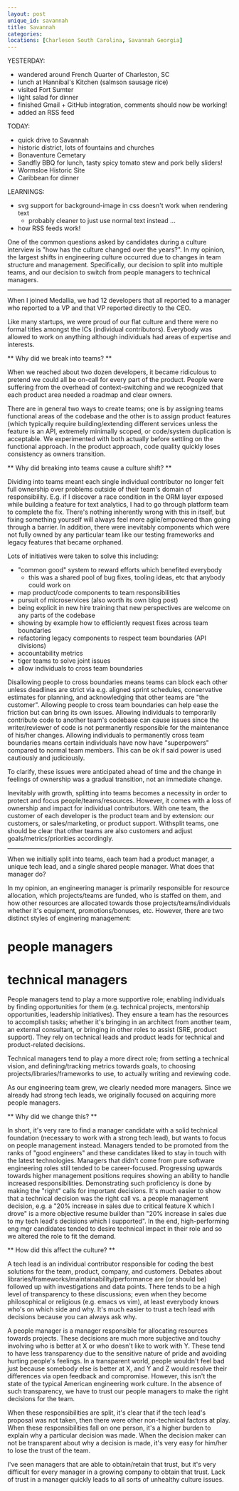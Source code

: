 ```yaml
---
layout: post
unique_id: savannah
title: Savannah
categories: 
locations: [Charleson South Carolina, Savannah Georgia]
---
```


YESTERDAY:
* wandered around French Quarter of Charleston, SC
* lunch at Hannibal's Kitchen (salmson sausage rice)
* visited Fort Sumter
* light salad for dinner
* finished Gmail + GitHub integration, comments should now be working!
* added an RSS feed

TODAY:
* quick drive to Savannah
* historic district, lots of fountains and churches
* Bonaventure Cemetary
* Sandfly BBQ for lunch, tasty spicy tomato stew and pork belly sliders!
* Wormsloe Historic Site
* Caribbean for dinner

LEARNINGS:
* svg support for background-image in css doesn't work when rendering text
  * probably cleaner to just use normal text instead ...
* how RSS feeds work!

One of the common questions asked by candidates during a culture interview is "how has the culture changed over the years?".  In my opinion, the largest shifts in engineering culture occurred due to changes in team structure and management.  Specifically, our decision to split into multiple teams, and our decision to switch from people managers to technical managers.

<hr/>

When I joined Medallia, we had 12 developers that all reported to a manager who reported to a VP and that VP reported directly to the CEO.

Like many startups, we were proud of our flat culture and there were no formal titles amongst the ICs (individual contributors).  Everybody was allowed to work on anything although individuals had areas of expertise and interests.

** Why did we break into teams? **

When we reached about two dozen developers, it became ridiculous to pretend we could all be on-call for every part of the product.  People were suffering from the overhead of context-switching and we recognized that each product area needed a roadmap and clear owners.

There are in general two ways to create teams; one is by assigning teams functional areas of the codebase and the other is to assign product features (which typically require building/extending different services unless the feature is an API, extremely minimally scoped, or code/system duplication is acceptable.  We experimented with both actually before settling on the functional approach.  In the product approach, code quality quickly loses consistency as owners transition.

** Why did breaking into teams cause a culture shift? **

Dividing into teams meant each single individual contributor no longer felt full ownership over problems outside of their team's domain of responsibility.  E.g. if I discover a race condition in the ORM layer exposed while building a feature for text analytics, I had to go through platform team to complete the fix.  There's nothing inherently wrong with this in itself, but fixing something yourself will always feel more agile/empowered than going through a barrier.  In addition, there were inevitably components which were not fully owned by any particular team like our testing frameworks and legacy features that became orphaned.

Lots of initiatives were taken to solve this including:
* "common good" system to reward efforts which benefited everybody
  * this was a shared pool of bug fixes, tooling ideas, etc that anybody could work on
* map product/code components to team responsibilities
* pursuit of microservices (also worth its own blog post)
* being explicit in new hire training that new perspectives are welcome on any parts of the codebase
* showing by example how to efficiently request fixes across team boundaries
* refactoring legacy components to respect team boundaries (API divisions)
* accountability metrics
* tiger teams to solve joint issues
* allow individuals to cross team boundaries

Disallowing people to cross boundaries means teams can block each other unless deadlines are strict via e.g. aligned sprint schedules, conservative estimates for planning, and acknowledging that other teams are "the customer".  Allowing people to cross team boundaries can help ease the friction but can bring its own issues.  Allowing individuals to temporarily contribute code to another team's codebase can cause issues since the writer/reviewer of code is not permanently responsible for the maintenance of his/her changes.  Allowing individuals to permanently cross team boundaries means certain individuals have now have "superpowers" compared to normal team members.  This can be ok if said power is used cautiously and judiciously.

To clarify, these issues were anticipated ahead of time and the change in feelings of ownership was a gradual transition, not an immediate change.

Inevitably with growth, splitting into teams becomes a necessity in order to protect and focus people/teams/resources.  However, it comes with a loss of ownership and impact for individual contributors.  With one team, the customer of each developer is the product team and by extension: our customers, or sales/marketing, or product support.  Withsplit teams, one should be clear that other teams are also customers and adjust goals/metrics/priorities accordingly.

<hr/>

When we initially split into teams, each team had a product manager, a unique tech lead, and a single shared people manager.  What does that manager do?

In my opinion, an engineering manager is primarily responsible for resource allocation, which projects/teams are funded, who is staffed on them, and how other resources are allocated towards those projects/teams/individuals whether it's equipment, promotions/bonuses, etc.  However, there are two distinct styles of enginering management:
# people managers
# technical managers

People managers tend to play a more supportive role; enabling individuals by finding opportunities for them (e.g. technical projects, mentorship opportunities, leadership initiatives).  They ensure a team has the resources to accomplish tasks; whether it's bringing in an architect from another team, an external consultant, or bringing in other roles to assist (SRE, product support).  They rely on technical leads and product leads for technical and product-related decisions.

Technical managers tend to play a more direct role; from setting a technical vision, and defining/tracking metrics towards goals, to choosing projects/libraries/frameworks to use, to actually writing and reviewing code.

As our engineering team grew, we clearly needed more managers.  Since we already had strong tech leads, we originally focused on acquiring more people managers.

** Why did we change this? **


In short, it's very rare to find a manager candidate with a solid technical foundation (necessary to work with a strong tech lead), but wants to focus on people management instead.  Managers tended to be promoted from the ranks of "good engineers" and these candidates liked to stay in touch with the latest technologies.  Managers that didn't come from pure software engineering roles still tended to be career-focused.  Progressing upwards towards higher management positions requires showing an ability to handle increased responsibilities.  Demonstrating such proficiency is done by making the "right" calls for important decisions.  It's much easier to show that a technical decision was the right call vs. a people management decision, e.g. a "20% increase in sales due to critical feature X which I drove" is a more objective resume builder than "20% increase in sales due to my tech lead's decisions which I supported".  In the end, high-performing eng mgr candidates tended to desire technical impact in their role and so we altered the role to fit the demand.

** How did this affect the culture? **

A tech lead is an individual contributor responsible for coding the best solutions for the team, product, company, and customers.  Debates about libraries/frameworks/maintainability/performance are (or should be) followed up with investigations and data points.  There tends to be a high level of transparency to these discussions; even when they become philosophical or religious (e.g. emacs vs vim), at least everybody knows who's on which side and why.  It's much easier to trust a tech lead with decisions because you can always ask why.

A people manager is a manager responsible for allocating resources towards projects.  These decisions are much more subjective and touchy involving who is better at X or who doesn't like to work with Y.  These tend to have less transparency due to the sensitive nature of pride and avoiding hurting people's feelings.  In a transparent world, people wouldn't feel bad just because somebody else is better at X, and Y and Z would resolve their differences via open feedback and compromise.  However, this isn't the state of the typical American engineering work culture.  In the absence of such transparency, we have to trust our people managers to make the right decisions for the team.

When these responsibilities are split, it's clear that if the tech lead's proposal was not taken, then there were other non-technical factors at play.  When these responsibilities fall on one person, it's a higher burden to explain why a particular decision was made.  When the decision maker can not be transparent about why a decision is made, it's very easy for him/her to lose the trust of the team.

I've seen managers that are able to obtain/retain that trust, but it's very difficult for every manager in a growing company to obtain that trust.  Lack of trust in a manager quickly leads to all sorts of unhealthy culture issues.
